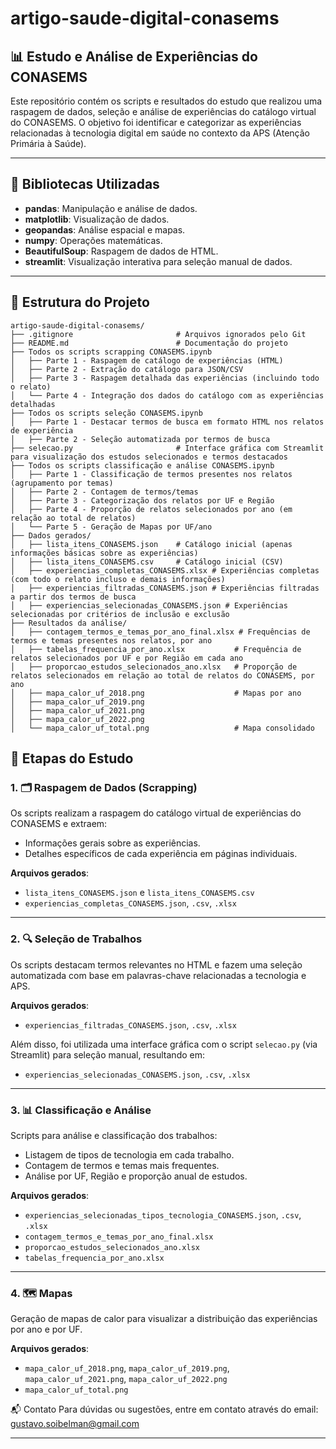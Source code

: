 # artigo-saude-digital-conasems

## 📊 Estudo e Análise de Experiências do CONASEMS

Este repositório contém os scripts e resultados do estudo que realizou uma raspagem de dados, seleção e análise de experiências do catálogo virtual do CONASEMS. O objetivo foi identificar e categorizar as experiências relacionadas à tecnologia digital em saúde no contexto da APS (Atenção Primária à Saúde).

---

## 🔧 Bibliotecas Utilizadas
- **pandas**: Manipulação e análise de dados.
- **matplotlib**: Visualização de dados.
- **geopandas**: Análise espacial e mapas.
- **numpy**: Operações matemáticas.
- **BeautifulSoup**: Raspagem de dados de HTML.
- **streamlit**: Visualização interativa para seleção manual de dados.

---

## 📂 Estrutura do Projeto

```plaintext
artigo-saude-digital-conasems/
├── .gitignore                       # Arquivos ignorados pelo Git
├── README.md                        # Documentação do projeto
├── Todos os scripts scrapping CONASEMS.ipynb
│   ├── Parte 1 - Raspagem de catálogo de experiências (HTML)
│   ├── Parte 2 - Extração do catálogo para JSON/CSV
│   ├── Parte 3 - Raspagem detalhada das experiências (incluindo todo o relato)
│   └── Parte 4 - Integração dos dados do catálogo com as experiências detalhadas
├── Todos os scripts seleção CONASEMS.ipynb
│   ├── Parte 1 - Destacar termos de busca em formato HTML nos relatos de experiência
│   ├── Parte 2 - Seleção automatizada por termos de busca
├── selecao.py                       # Interface gráfica com Streamlit para visualização dos estudos selecionados e termos destacados
├── Todos os scripts classificação e análise CONASEMS.ipynb
│   ├── Parte 1 - Classificação de termos presentes nos relatos (agrupamento por temas)
│   ├── Parte 2 - Contagem de termos/temas
│   ├── Parte 3 - Categorização dos relatos por UF e Região
│   ├── Parte 4 - Proporção de relatos selecionados por ano (em relação ao total de relatos)
│   └── Parte 5 - Geração de Mapas por UF/ano
├── Dados gerados/
│   ├── lista_itens_CONASEMS.json    # Catálogo inicial (apenas informações básicas sobre as experiências)
│   ├── lista_itens_CONASEMS.csv     # Catálogo inicial (CSV)
│   ├── experiencias_completas_CONASEMS.xlsx # Experiências completas (com todo o relato incluso e demais informações)
│   ├── experiencias_filtradas_CONASEMS.json # Experiências filtradas a partir dos termos de busca
│   ├── experiencias_selecionadas_CONASEMS.json # Experiências selecionadas por critérios de inclusão e exclusão
├── Resultados da análise/
│   ├── contagem_termos_e_temas_por_ano_final.xlsx # Frequências de termos e temas presentes nos relatos, por ano
│   ├── tabelas_frequencia_por_ano.xlsx           # Frequência de relatos selecionados por UF e por Região em cada ano
│   ├── proporcao_estudos_selecionados_ano.xlsx   # Proporção de relatos selecionados em relação ao total de relatos do CONASEMS, por ano
│   ├── mapa_calor_uf_2018.png                    # Mapas por ano
│   ├── mapa_calor_uf_2019.png
│   ├── mapa_calor_uf_2021.png
│   ├── mapa_calor_uf_2022.png
│   └── mapa_calor_uf_total.png                   # Mapa consolidado
```

## 🚀 Etapas do Estudo

### 1. 🗂️ Raspagem de Dados (Scrapping)
Os scripts realizam a raspagem do catálogo virtual de experiências do CONASEMS e extraem:
- Informações gerais sobre as experiências.
- Detalhes específicos de cada experiência em páginas individuais.

**Arquivos gerados**:
- `lista_itens_CONASEMS.json` e `lista_itens_CONASEMS.csv`
- `experiencias_completas_CONASEMS.json`, `.csv`, `.xlsx`

---

### 2. 🔍 Seleção de Trabalhos
Os scripts destacam termos relevantes no HTML e fazem uma seleção automatizada com base em palavras-chave relacionadas a tecnologia e APS.

**Arquivos gerados**:
- `experiencias_filtradas_CONASEMS.json`, `.csv`, `.xlsx`

Além disso, foi utilizada uma interface gráfica com o script `selecao.py` (via Streamlit) para seleção manual, resultando em:
- `experiencias_selecionadas_CONASEMS.json`, `.csv`, `.xlsx`

---

### 3. 📊 Classificação e Análise
Scripts para análise e classificação dos trabalhos:
- Listagem de tipos de tecnologia em cada trabalho.
- Contagem de termos e temas mais frequentes.
- Análise por UF, Região e proporção anual de estudos.

**Arquivos gerados**:
- `experiencias_selecionadas_tipos_tecnologia_CONASEMS.json`, `.csv`, `.xlsx`
- `contagem_termos_e_temas_por_ano_final.xlsx`
- `proporcao_estudos_selecionados_ano.xlsx`
- `tabelas_frequencia_por_ano.xlsx`

---

### 4. 🗺️ Mapas
Geração de mapas de calor para visualizar a distribuição das experiências por ano e por UF.

**Arquivos gerados**:
- `mapa_calor_uf_2018.png`, `mapa_calor_uf_2019.png`, `mapa_calor_uf_2021.png`, `mapa_calor_uf_2022.png`
- `mapa_calor_uf_total.png`

📬 Contato
Para dúvidas ou sugestões, entre em contato através do email: gustavo.soibelman@gmail.com

---
